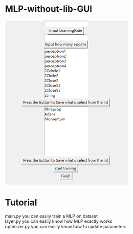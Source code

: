 # MLP-without-lib-GUI
![image](https://github.com/Jim0530/MLP-without-lib/blob/master/%E6%93%B7%E5%8F%96.PNG)
# Tutorial
main.py you can easily train a MLP on dataset    
layer.py you can easily know how MLP exactly works    
optimizer.py you can easily know how to update parameters  
